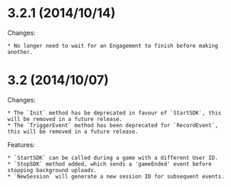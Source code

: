 ﻿3.2.1 (2014/10/14)
==================

Changes:

	* No longer need to wait for an Engagement to finish before making another.

3.2 (2014/10/07)
================

Changes:

	* The `Init` method has be deprecated in favour of `StartSDK`, this will be removed in a future release.
	* The `TriggerEvent` method has been deprecated for `RecordEvent`, this will be removed in a future release.

Features:

	* `StartSDK` can be called during a game with a different User ID.
	* `StopSDK` method added, which sends a 'gameEnded' event before stopping background uploads.
	* `NewSession` will generate a new session ID for subsequent events.
